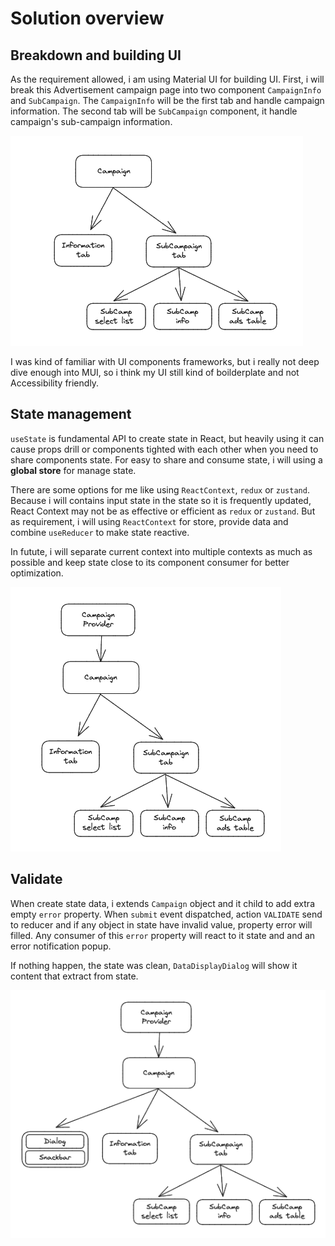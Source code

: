 # Solution overview

## Breakdown and building UI

As the requirement allowed, i am using Material UI for building UI. First, i will break this Advertisement campaign page into two component `CampaignInfo` and `SubCampaign`. The `CampaignInfo` will be the first tab and handle campaign information. The second tab will be `SubCampaign` component, it handle campaign's sub-campaign information.

![Component hierarchy](/assets/1.png "Component hierarchy")

I was kind of familiar with UI components frameworks, but i really not deep dive enough into MUI, so i think my UI still kind of boilderplate and not Accessibility friendly.

## State management

`useState` is fundamental API to create state in React, but heavily using it can cause props drill or components tighted with each other when you need to share components state. For easy to share and consume state, i will using a **global store** for manage state.

There are some options for me like using `ReactContext`, `redux` or `zustand`. Because i will contains input state in the state so it is frequently updated, React Context may not be as effective or efficient as `redux` or `zustand`. But as requirement, i will using `ReactContext` for store, provide data and combine `useReducer` to make state reactive.

In futute, i will separate current context into multiple contexts as much as possible and keep state close to its component consumer for better optimization.

![Using ReactContext for global state](/assets/2.png "Using ReactContext for global state")

## Validate

When create state data, i extends `Campaign` object and it child to add extra empty `error` property. When `submit` event dispatched, action `VALIDATE` send to reducer and if any object in state have invalid value, property error will filled. Any consumer of this `error` property will react to it state and and an error notification popup.

If nothing happen, the state was clean, `DataDisplayDialog` will show it content that extract from state.

![Final component hierarchy](/assets/3.png "Final component hierarchy")
